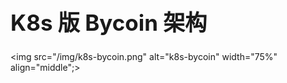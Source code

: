 <!-- ex_nonav -->
<br>
<br>

<h1 style="font-size:250%;">K8s 版 Bycoin 架构</h1>

<img src="/img/k8s-bycoin.png" alt="k8s-bycoin" width="75%" align="middle";>
